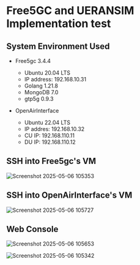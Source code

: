 # Free5GC and UERANSIM Implementation test

## System Environment Used
- Free5gc 3.4.4
  - Ubuntu 20.04 LTS
  - IP address: 192.168.10.31
  - Golang 1.21.8
  - MongoDB 7.0
  - gtp5g 0.9.3

- OpenAirInterface
  - Ubuntu 22.04 LTS
  - IP addres: 192.168.10.32
  - CU IP: 192.168.110.11
  - DU IP: 192.168.110.12 

## SSH into Free5gc's VM
![Screenshot 2025-05-06 105353](https://github.com/user-attachments/assets/237c32a7-f4d9-408e-947c-6457d801a9fb)

## SSH into OpenAirInterface's VM
![Screenshot 2025-05-06 105727](https://github.com/user-attachments/assets/2ea6dc8b-02b0-4717-86b2-021547b114f7)

## Web Console
![Screenshot 2025-05-06 105653](https://github.com/user-attachments/assets/27f810d0-f6c0-4267-b283-9c5841ae2092)


![Screenshot 2025-05-06 105342](https://github.com/user-attachments/assets/ffa19d0e-8d04-4bb0-9ac9-3cfeec5a8107)
